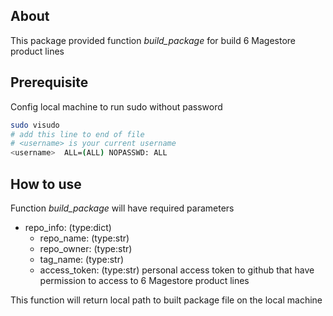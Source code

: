 ## About
This package provided function *build_package* for build 6 Magestore product lines

## Prerequisite
Config local machine to run sudo without password
```bash
sudo visudo
# add this line to end of file
# <username> is your current username
<username>  ALL=(ALL) NOPASSWD: ALL
```
## How to use
Function *build_package* will have required parameters
<ul>
  <li>repo_info: (type:dict)
        <ul>
            <li>repo_name: (type:str)</li>
            <li>repo_owner: (type:str)</li>
            <li>tag_name: (type:str)</li>
            <li>access_token: (type:str) personal access token to github that have permission to access to 6 Magestore product lines</li>
        </ul>
    </li>
</ul>
This function will return local path to built package file on the local machine